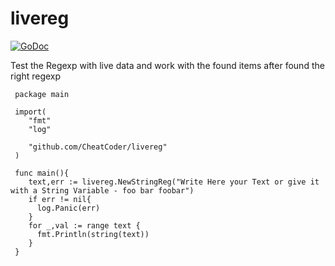 # livereg

[![GoDoc](https://godoc.org/github.com/CheatCoder/livereg?status.svg)](https://godoc.org/github.com/CheatCoder/livereg)

Test the Regexp with live data and work with the found items after found the right regexp

```
 package main
 
 import(
    "fmt"
    "log"
    
    "github.com/CheatCoder/livereg"
 )
 
 func main(){
    text,err := livereg.NewStringReg("Write Here your Text or give it with a String Variable - foo bar foobar")
    if err != nil{
      log.Panic(err)
    }
    for _,val := range text {
      fmt.Println(string(text))
    }
 }
```
